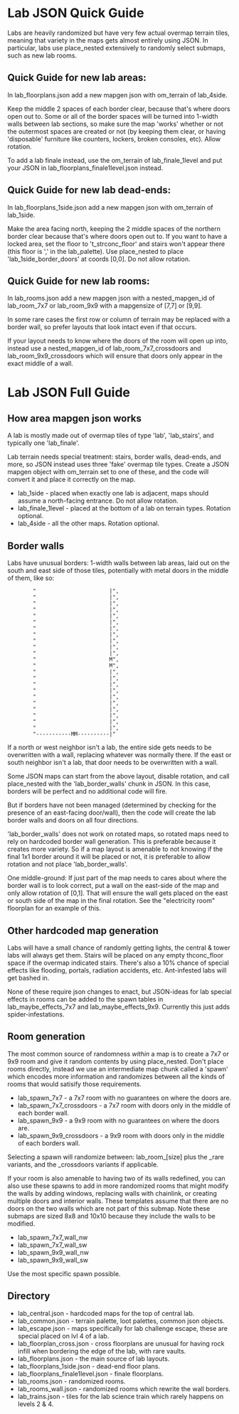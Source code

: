 # Lab JSON Quick Guide

Labs are heavily randomized but have very few actual overmap terrain tiles, meaning that variety in the maps gets almost entirely using JSON.  In particular, labs use place_nested extensively to randomly select submaps, such as new lab rooms.

## Quick Guide for new lab areas:

In lab_floorplans.json add a new mapgen json with om_terrain of lab_4side.

Keep the middle 2 spaces of each border clear, because that's where doors open out to.  Some or all of the border spaces will be turned into 1-width walls between lab sections, so make sure the map 'works' whether or not the outermost spaces are created or not (by keeping them clear, or having 'disposable' furniture like counters, lockers, broken consoles, etc).  Allow rotation.

To add a lab finale instead, use the om_terrain of lab_finale_1level and put your JSON in lab_floorplans_finale1level.json instead.

## Quick Guide for new lab dead-ends:

In lab_floorplans_1side.json add a new mapgen json with om_terrain of lab_1side.

Make the area facing north, keeping the 2 middle spaces of the northern border clear because that's where doors open out to.  If you want to have a locked area, set the floor to 't_strconc_floor' and stairs won't appear there (this floor is ',' in the lab_palette).  Use place_nested to place 'lab_1side_border_doors' at coords [0,0].  Do not allow rotation.

## Quick Guide for new lab rooms:

In lab_rooms.json add a new mapgen json with a nested_mapgen_id of lab_room_7x7 or lab_room_9x9 with a mapgensize of [7,7] or [9,9].

In some rare cases the first row or column of terrain may be replaced with a border wall, so prefer layouts that look intact even if that occurs.

If your layout needs to know where the doors of the room will open up into, instead use a nested_mapgen_id of lab_room_7x7_crossdoors and lab_room_9x9_crossdoors which will ensure that doors only appear in the exact middle of a wall.

# Lab JSON Full Guide

## How area mapgen json works

A lab is mostly made out of overmap tiles of type 'lab', 'lab_stairs', and typically one 'lab_finale'.

Lab terrain needs special treatment: stairs, border walls, dead-ends, and more, so JSON instead uses three 'fake' overmap tile types.  Create a JSON mapgen object with om_terrain set to one of these, and the code will convert it and place it correctly on the map.

* lab_1side - placed when exactly one lab is adjacent, maps should assume a north-facing entrance.  Do not allow rotation.
* lab_finale_1level - placed at the bottom of a lab on terrain types.  Rotation optional.
* lab_4side - all the other maps.  Rotation optional.

## Border walls

Labs have unusual borders: 1-width walls between lab areas, laid out on the south and east side of those tiles, potentially with metal doors in the middle of them, like so:

```
        "                       |",
        "                       |",
        "                       |",
        "                       |",
        "                       |",
        "                       |",
        "                       |",
        "                       |",
        "                       |",
        "                       |",
        "                       |",
        "                       M",
        "                       M",
        "                       |",
        "                       |",
        "                       |",
        "                       |",
        "                       |",
        "                       |",
        "                       |",
        "                       |",
        "                       |",
        "                       |",
        "-----------MM----------|"
```

If a north or west neighbor isn't a lab, the entire side gets needs to be overwritten with a wall, replacing whatever was normally there.  If the east or south neighbor isn't a lab, that door needs to be overwritten with a wall.

Some JSON maps can start from the above layout, disable rotation, and call place_nested with the 'lab_border_walls' chunk in JSON.  In this case, borders will be perfect and no additional code will fire.

But if borders have not been managed (determined by checking for the presence of an east-facing door/wall), then the code will create the lab border walls and doors on all four directions.

'lab_border_walls' does not work on rotated maps, so rotated maps need to rely on hardcoded border wall generation.  This is preferable because it creates more variety.  So if a map layout is amenable to not knowing if the final 1x1 border around it will be placed or not, it is preferable to allow rotation and not place 'lab_border_walls'.

One middle-ground: If just part of the map needs to cares about where the border wall is to look correct, put a wall on the east-side of the map and only allow rotation of [0,1].  That will ensure the wall gets placed on the east or south side of the map in the final rotation.  See the "electricity room" floorplan for an example of this.

## Other hardcoded map generation

Labs will have a small chance of randomly getting lights, the central & tower labs will always get them.  Stairs will be placed on any empty thconc_floor space if the overmap indicated stairs.  There's also a 10% chance of special effects like flooding, portals, radiation accidents, etc.  Ant-infested labs will get bashed in.

None of these require json changes to enact, but JSON-ideas for lab special effects in rooms can be added to the spawn tables in lab_maybe_effects_7x7 and lab_maybe_effects_9x9.  Currently this just adds spider-infestations.

## Room generation

The most common source of randomness *within* a map is to create a 7x7 or 9x9 room and give it random contents by using place_nested.  Don't place rooms directly, instead we use an intermediate map chunk called a 'spawn' which encodes more information and randomizes between all the kinds of rooms that would satisify those requirements.

* lab_spawn_7x7 - a 7x7 room with no guarantees on where the doors are.
* lab_spawn_7x7_crossdoors - a 7x7 room with doors only in the middle of each border wall.
* lab_spawn_9x9 - a 9x9 room with no guarantees on where the doors are.
* lab_spawn_9x9_crossdoors - a 9x9 room with doors only in the middle of each borders wall.

Selecting a spawn will randomize between: lab_room_[size] plus the _rare variants, and the _crossdoors variants if applicable.

If your room is also amenable to having two of its walls redefined, you can also use these spawns to add in more randomized rooms that might modify the walls by adding windows, replacing walls with chainlink, or creating multiple doors and interior walls.  These templates assume that there are no doors on the two walls which are not part of this submap.  Note these submaps are sized 8x8 and 10x10 because they include the walls to be modified.

* lab_spawn_7x7_wall_nw
* lab_spawn_7x7_wall_sw
* lab_spawn_9x9_wall_nw
* lab_spawn_9x9_wall_sw

Use the most specific spawn possible.

## Directory

* lab_central.json - hardcoded maps for the top of central lab.
* lab_common.json - terrain palette, loot palettes, common json objects.
* lab_escape.json - maps specifically for lab challenge escape, these are special placed on lvl 4 of a lab.
* lab_floorplan_cross.json - cross floorplans are unusual for having rock infill when bordering the edge of the lab, with rare vaults.
* lab_floorplans.json - the main source of lab layouts.
* lab_floorplans_1side.json - dead-end floor plans.
* lab_floorplans_finale1level.json - finale floorplans.
* lab_rooms.json - randomized rooms.
* lab_rooms_wall.json - randomized rooms which rewrite the wall borders.
* lab_trains.json - tiles for the lab science train which rarely happens on levels 2 & 4.